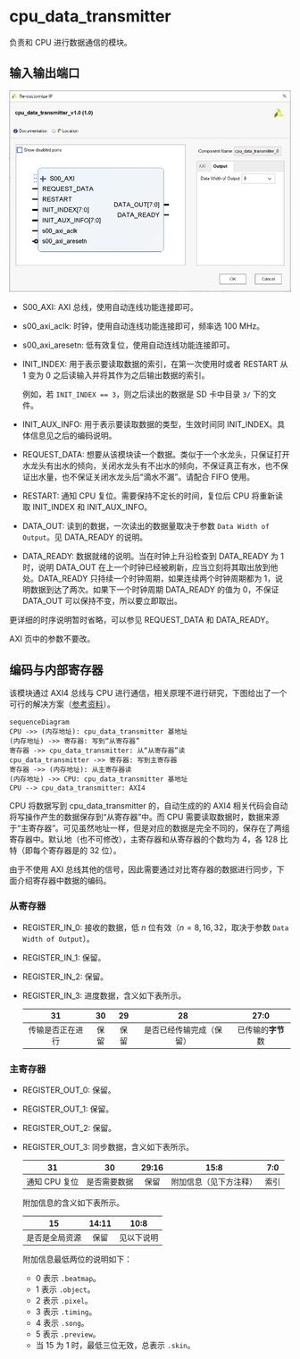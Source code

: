 # cpu_data_transmitter

负责和 CPU 进行数据通信的模块。

## 输入输出端口

![](port.png)

- S00_AXI: AXI 总线，使用自动连线功能连接即可。

- s00_axi_aclk: 时钟，使用自动连线功能连接即可，频率选 $100~\mathrm{MHz}$。

- s00_axi_aresetn: 低有效复位，使用自动连线功能连接即可。

- INIT_INDEX: 用于表示要读取数据的索引，在第一次使用时或者 RESTART 从 1 变为 0 之后读输入并将其作为之后输出数据的索引。

  例如，若 `INIT_INDEX == 3`，则之后读出的数据是 SD 卡中目录 `3/` 下的文件。

- INIT_AUX_INFO: 用于表示要读取数据的类型，生效时间同 INIT_INDEX。具体信息见之后的编码说明。

- REQUEST_DATA: 想要从该模块读一个数据。类似于一个水龙头，只保证打开水龙头有出水的倾向，关闭水龙头有不出水的倾向，不保证真正有水，也不保证出水量，也不保证关闭水龙头后“滴水不漏”。请配合 FIFO 使用。

- RESTART: 通知 CPU 复位。需要保持不定长的时间，复位后 CPU 将重新读取 INIT_INDEX 和 INIT_AUX_INFO。

- DATA_OUT: 读到的数据，一次读出的数据量取决于参数 `Data Width of Output`。见 DATA_READY 的说明。

- DATA_READY: 数据就绪的说明。当在时钟上升沿检查到 DATA_READY 为 1 时，说明 DATA_OUT 在上一个时钟已经被刷新，应当立刻将其取出放到他处。DATA_READY 只持续一个时钟周期，如果连续两个时钟周期都为 1，说明数据到达了两次。如果下一个时钟周期 DATA_READY 的值为 0，不保证 DATA_OUT 可以保持不变，所以要立即取出。

更详细的时序说明暂时省略，可以参见 REQUEST_DATA 和 DATA_READY。

AXI 页中的参数不要改。

## 编码与内部寄存器

该模块通过 AXI4 总线与 CPU 进行通信，相关原理不进行研究，下图给出了一个可行的解决方案（[参考资料](https://blog.csdn.net/tangkunjyy/article/details/62045863)）。

```mermaid
sequenceDiagram
CPU ->> (内存地址): cpu_data_transmitter 基地址
(内存地址) ->> 寄存器: 写到“从寄存器”
寄存器 ->> cpu_data_transmitter: 从“从寄存器”读
cpu_data_transmitter ->> 寄存器: 写到主寄存器
寄存器 ->> (内存地址): 从主寄存器读
(内存地址) ->> CPU: cpu_data_transmitter 基地址
CPU --> cpu_data_transmitter: AXI4
```

CPU 将数据写到 cpu_data_transmitter 的，自动生成的的 AXI4 相关代码会自动将写操作产生的数据保存到“从寄存器”中。而 CPU 需要读取数据时，数据来源于“主寄存器”。可见虽然地址一样，但是对应的数据是完全不同的，保存在了两组寄存器中。默认地（也不可修改），主寄存器和从寄存器的个数均为 4，各 128 比特（即每个寄存器是的 32 位）。

由于不使用 AXI 总线其他的信号，因此需要通过对比寄存器的数据进行同步，下面介绍寄存器中数据的编码。

### 从寄存器

- REGISTER_IN_0: 接收的数据，低 $n$ 位有效（$n = 8, 16, 32$，取决于参数 `Data Width of Output`）。

- REGISTER_IN_1: 保留。

- REGISTER_IN_2: 保留。

- REGISTER_IN_3: 进度数据，含义如下表所示。

  |        31        |  30  |  29  |            28            |        27:0        |
  | :--------------: | :--: | :--: | :----------------------: | :----------------: |
  | 传输是否正在进行 | 保留 | 保留 | 是否已经传输完成（保留） | 已传输的**字节**数 |

### 主寄存器

- REGISTER_OUT_0: 保留。

- REGISTER_OUT_1: 保留。

- REGISTER_OUT_2: 保留。

- REGISTER_OUT_3: 同步数据，含义如下表所示。

  |      31       |      30      | 29:16 |          15:8          | 7:0  |
  | :-----------: | :----------: | :---: | :--------------------: | :--: |
  | 通知 CPU 复位 | 是否需要数据 | 保留  | 附加信息（见下方注释） | 索引 |

  附加信息的含义如下表所示。

  |       15       | 14:11 |    10:8    |
  | :------------: | :---: | :--------: |
  | 是否是全局资源 | 保留  | 见以下说明 |

  附加信息最低两位的说明如下：

  - 0 表示 `.beatmap`。
  - 1 表示 `.object`。
  - 2 表示 `.pixel`。
  - 3 表示 `.timing`。
  - 4 表示 `.song`。
  - 5 表示 `.preview`。
  - 当 15 为 1 时，最低三位无效，总表示 `.skin`。
